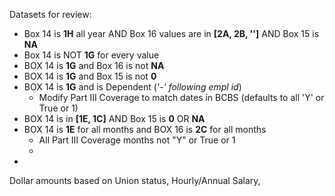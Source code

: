 Datasets for review:
- Box 14 is **1H** all year AND Box 16 values are in **[2A, 2B, '']** AND Box 15 is **NA**
- Box 14 is NOT **1G** for every value
- BOX 14 is **1G** and Box 16 is not **NA**
- BOX 14 is **1G** and Box 15 is not **0**
- BOX 14 is **1G** and is Dependent (*'-' following empl id*) 
	- Modify Part III Coverage to match dates in BCBS (defaults to all 'Y' or True or 1)
- BOX 14 is in **[1E, 1C]** AND Box 15 is **0** OR **NA** 
- BOX 14 is **1E** for all months and BOX 16 is **2C** for all months
	- All Part III Coverage months not "Y"  or True or 1
	- 
- 
Dollar amounts based on Union status, Hourly/Annual Salary, 